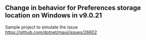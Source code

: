 ## Change in behavior for Preferences storage location on Windows in v9.0.21

Sample project to simulate the issue https://github.com/dotnet/maui/issues/26602
